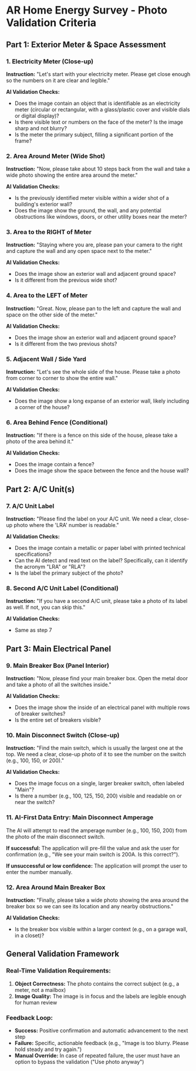 # AR Home Energy Survey - Photo Validation Criteria

## Part 1: Exterior Meter & Space Assessment

### 1. Electricity Meter (Close-up)
**Instruction:** "Let's start with your electricity meter. Please get close enough so the numbers on it are clear and legible."

**AI Validation Checks:**
- Does the image contain an object that is identifiable as an electricity meter (circular or rectangular, with a glass/plastic cover and visible dials or digital display)?
- Is there visible text or numbers on the face of the meter? Is the image sharp and not blurry?
- Is the meter the primary subject, filling a significant portion of the frame?

### 2. Area Around Meter (Wide Shot)
**Instruction:** "Now, please take about 10 steps back from the wall and take a wide photo showing the entire area around the meter."

**AI Validation Checks:**
- Is the previously identified meter visible within a wider shot of a building's exterior wall?
- Does the image show the ground, the wall, and any potential obstructions like windows, doors, or other utility boxes near the meter?

### 3. Area to the RIGHT of Meter
**Instruction:** "Staying where you are, please pan your camera to the right and capture the wall and any open space next to the meter."

**AI Validation Checks:**
- Does the image show an exterior wall and adjacent ground space?
- Is it different from the previous wide shot?

### 4. Area to the LEFT of Meter
**Instruction:** "Great. Now, please pan to the left and capture the wall and space on the other side of the meter."

**AI Validation Checks:**
- Does the image show an exterior wall and adjacent ground space?
- Is it different from the two previous shots?

### 5. Adjacent Wall / Side Yard
**Instruction:** "Let's see the whole side of the house. Please take a photo from corner to corner to show the entire wall."

**AI Validation Checks:**
- Does the image show a long expanse of an exterior wall, likely including a corner of the house?

### 6. Area Behind Fence (Conditional)
**Instruction:** "If there is a fence on this side of the house, please take a photo of the area behind it."

**AI Validation Checks:**
- Does the image contain a fence?
- Does the image show the space between the fence and the house wall?

## Part 2: A/C Unit(s)

### 7. A/C Unit Label
**Instruction:** "Please find the label on your A/C unit. We need a clear, close-up photo where the 'LRA' number is readable."

**AI Validation Checks:**
- Does the image contain a metallic or paper label with printed technical specifications?
- Can the AI detect and read text on the label? Specifically, can it identify the acronym "LRA" or "RLA"?
- Is the label the primary subject of the photo?

### 8. Second A/C Unit Label (Conditional)
**Instruction:** "If you have a second A/C unit, please take a photo of its label as well. If not, you can skip this."

**AI Validation Checks:**
- Same as step 7

## Part 3: Main Electrical Panel

### 9. Main Breaker Box (Panel Interior)
**Instruction:** "Now, please find your main breaker box. Open the metal door and take a photo of all the switches inside."

**AI Validation Checks:**
- Does the image show the inside of an electrical panel with multiple rows of breaker switches?
- Is the entire set of breakers visible?

### 10. Main Disconnect Switch (Close-up)
**Instruction:** "Find the main switch, which is usually the largest one at the top. We need a clear, close-up photo of it to see the number on the switch (e.g., 100, 150, or 200)."

**AI Validation Checks:**
- Does the image focus on a single, larger breaker switch, often labeled "Main"?
- Is there a number (e.g., 100, 125, 150, 200) visible and readable on or near the switch?

### 11. AI-First Data Entry: Main Disconnect Amperage
The AI will attempt to read the amperage number (e.g., 100, 150, 200) from the photo of the main disconnect switch.

**If successful:** The application will pre-fill the value and ask the user for confirmation (e.g., "We see your main switch is 200A. Is this correct?").

**If unsuccessful or low confidence:** The application will prompt the user to enter the number manually.

### 12. Area Around Main Breaker Box
**Instruction:** "Finally, please take a wide photo showing the area around the breaker box so we can see its location and any nearby obstructions."

**AI Validation Checks:**
- Is the breaker box visible within a larger context (e.g., on a garage wall, in a closet)?

## General Validation Framework

### Real-Time Validation Requirements:
1. **Object Correctness:** The photo contains the correct subject (e.g., a meter, not a mailbox)
2. **Image Quality:** The image is in focus and the labels are legible enough for human review

### Feedback Loop:
- **Success:** Positive confirmation and automatic advancement to the next step
- **Failure:** Specific, actionable feedback (e.g., "Image is too blurry. Please hold steady and try again.")
- **Manual Override:** In case of repeated failure, the user must have an option to bypass the validation ("Use photo anyway")